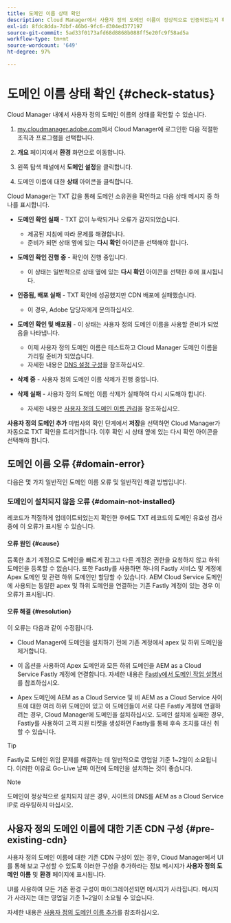 ```yaml
---
title: 도메인 이름 상태 확인
description: Cloud Manager에서 사용자 정의 도메인 이름이 정상적으로 인증되었는지 확인하는 방법을 알아봅니다.
exl-id: 8fdc8dda-7dbf-46b6-9fc6-d304ed377197
source-git-commit: 5ad33f0173afd68d8868b088ff5e20fc9f58ad5a
workflow-type: tm+mt
source-wordcount: '649'
ht-degree: 97%

---
```



# 도메인 이름 상태 확인 {#check-status}

Cloud Manager 내에서 사용자 정의 도메인 이름의 상태를 확인할 수 있습니다.

1. [my.cloudmanager.adobe.com](https://my.cloudmanager.adobe.com/)에서 Cloud Manager에 로그인한 다음 적절한 조직과 프로그램을 선택합니다.

1. **개요** 페이지에서 **환경** 화면으로 이동합니다.

1. 왼쪽 탐색 패널에서 **도메인 설정**&#x200B;을 클릭합니다.

1. 도메인 이름에 대한 **상태** 아이콘을 클릭합니다.

Cloud Manager는 TXT 값을 통해 도메인 소유권을 확인하고 다음 상태 메시지 중 하나를 표시합니다.

* **도메인 확인 실패** - TXT 값이 누락되거나 오류가 감지되었습니다.

   * 제공된 지침에 따라 문제를 해결합니다.
   * 준비가 되면 상태 옆에 있는 **다시 확인** 아이콘을 선택해야 합니다.

* **도메인 확인 진행 중** - 확인이 진행 중입니다.

   * 이 상태는 일반적으로 상태 옆에 있는 **다시 확인** 아이콘을 선택한 후에 표시됩니다.

* **인증됨, 배포 실패** - TXT 확인에 성공했지만 CDN 배포에 실패했습니다.

   * 이 경우, Adobe 담당자에게 문의하십시오.

* **도메인 확인 및 배포됨** - 이 상태는 사용자 정의 도메인 이름을 사용할 준비가 되었음을 나타냅니다.

   * 이제 사용자 정의 도메인 이름은 테스트하고 Cloud Manager 도메인 이름을 가리킬 준비가 되었습니다.
   * 자세한 내용은 [DNS 설정 구성](/help/implementing/cloud-manager/custom-domain-names/configure-dns-settings.md)을 참조하십시오.

* **삭제 중** - 사용자 정의 도메인 이름 삭제가 진행 중입니다.

* **삭제 실패** - 사용자 정의 도메인 이름 삭제가 실패하여 다시 시도해야 합니다.

   * 자세한 내용은 [사용자 정의 도메인 이름 관리](/help/implementing/cloud-manager/custom-domain-names/managing-custom-domain-names.md)을 참조하십시오.

**사용자 정의 도메인 추가** 마법사의 확인 단계에서 **저장**&#x200B;을 선택하면 Cloud Manager가 자동으로 TXT 확인을 트리거합니다. 이후 확인 시 상태 옆에 있는 다시 확인 아이콘을 선택해야 합니다.

## 도메인 이름 오류 {#domain-error}

다음은 몇 가지 일반적인 도메인 이름 오류 및 일반적인 해결 방법입니다.

### 도메인이 설치되지 않음 오류 {#domain-not-installed}

레코드가 적절하게 업데이트되었는지 확인한 후에도 TXT 레코드의 도메인 유효성 검사 중에 이 오류가 표시될 수 있습니다.

#### 오류 원인 {#cause}

등록한 초기 계정으로 도메인을 빠르게 잠그고 다른 계정은 권한을 요청하지 않고 하위 도메인을 등록할 수 없습니다. 또한 Fastly를 사용하면 하나의 Fastly 서비스 및 계정에 Apex 도메인 및 관련 하위 도메인만 할당할 수 있습니다. AEM Cloud Service 도메인에 사용되는 동일한 apex 및 하위 도메인을 연결하는 기존 Fastly 계정이 있는 경우 이 오류가 표시됩니다.

#### 오류 해결 {#resolution}

이 오류는 다음과 같이 수정됩니다.

* Cloud Manager에 도메인을 설치하기 전에 기존 계정에서 apex 및 하위 도메인을 제거합니다.

* 이 옵션을 사용하여 Apex 도메인과 모든 하위 도메인을 AEM as a Cloud Service Fastly 계정에 연결합니다. 자세한 내용은 [Fastly에서 도메인 작업 설명서](https://docs.fastly.com/en/guides/working-with-domains)를 참조하십시오.

* Apex 도메인에 AEM as a Cloud Service 및 비 AEM as a Cloud Service 사이트에 대한 여러 하위 도메인이 있고 이 도메인들이 서로 다른 Fastly 계정에 연결하려는 경우, Cloud Manager에 도메인을 설치하십시오. 도메인 설치에 실패한 경우, Fastly를 사용하여 고객 지원 티켓을 생성하면 Fastly를 통해 후속 조치를 대신 취할 수 있습니다.

>[!TIP]
>
>Fastly로 도메인 위임 문제를 해결하는 데 일반적으로 영업일 기준 1~2일이 소요됩니다. 이러한 이유로 Go-Live 날짜 이전에 도메인을 설치하는 것이 좋습니다.

>[!NOTE]
>
>도메인이 정상적으로 설치되지 않은 경우, 사이트의 DNS를 AEM as a Cloud Service IP로 라우팅하지 마십시오.

## 사용자 정의 도메인 이름에 대한 기존 CDN 구성 {#pre-existing-cdn}

사용자 정의 도메인 이름에 대한 기존 CDN 구성이 있는 경우, Cloud Manager에서 UI를 통해 보고 구성할 수 있도록 이러한 구성을 추가하라는 정보 메시지가 **사용자 정의 도메인 이름** 및 **환경** 페이지에 표시됩니다.

UI를 사용하여 모든 기존 환경 구성이 마이그레이션되면 메시지가 사라집니다. 메시지가 사라지는 데는 영업일 기준 1~2일이 소요될 수 있습니다.

자세한 내용은 [사용자 정의 도메인 이름 추가](/help/implementing/cloud-manager/custom-domain-names/add-custom-domain-name.md)를 참조하십시오.

